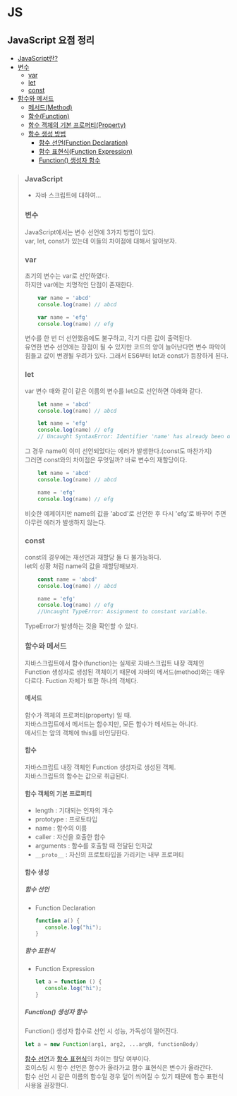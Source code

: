 # JS
## JavaScript 요점 정리

 * [JavaScript란?](#JavaScript)
 * [변수](#변수)
   * [var](#var)
   * [let](#let)
   * [const](#const)
 * [함수와 메서드](#함수와-메서드)
   * [메서드(Method)](#메서드) 
   * [함수(Function)](#함수)
   * [함수 객체의 기본 프로퍼티(Property)](#함수-객체의-기본-프로퍼티)
   * [함수 생성 방법](#함수-생성)
       * [함수 선언(Function Declaration)](#함수-선언)
       * [함수 표현식(Function Expression)](#함수-표현식)
       * [Function() 생성자 함수](#Function()-생성자-함수)

> ### JavaScript
>   * 자바 스크립트에 대하여...
>
> ### 변수
> JavaScript에서는 변수 선언에 3가지 방법이 있다.  
> var, let, const가 있는데 이들의 차이점에 대해서 알아보자.
>
> ### var
> 초기의 변수는 var로 선언하였다.  
> 하지만 var에는 치명적인 단점이 존재한다.
>   ```javascript
>       var name = 'abcd'
>       console.log(name) // abcd
>   
>       var name = 'efg'
>       console.log(name) // efg
>   ```
> 변수를 한 번 더 선언했음에도 불구하고, 각기 다른 값이 출력된다.  
> 유연한 변수 선언에는 장점이 될 수 있지만 코드의 양이 늘어난다면 변수 파악이 힘들고 값이 변경될 우려가 있다.
> 그래서 ES6부터 let과 const가 등장하게 된다.
>
> ### let
> var 변수 때와 같이 같은 이름의 변수를 let으로 선언하면 아래와 같다.
>   ```javascript
>       let name = 'abcd'
>       console.log(name) // abcd
>   
>       let name = 'efg'
>       console.log(name) // efg
>       // Uncaught SyntaxError: Identifier 'name' has already been declared
>   ```
> 그 경우 name이 이미 선언되었다는 에러가 발생한다.(const도 마찬가지)  
> 그러면 const와의 차이점은 무엇일까?
> 바로 변수의 재할당이다.
>   ```javascript
>       let name = 'abcd'
>       console.log(name) // abcd
>   
>       name = 'efg'
>       console.log(name) // efg
>   ```
> 비슷한 예제이지만 name의 값을 'abcd'로 선언한 후 다시 'efg'로 바꾸어 주면 아무런 에러가 발생하지 않는다.
>
> ### const
> const의 경우에는 재선언과 재할당 둘 다 불가능하다.  
> let의 상황 처럼 name의 값을 재할당해보자.
>   ```javascript
>       const name = 'abcd'
>       console.log(name) // abcd
>   
>       name = 'efg'
>       console.log(name) // efg
>       //Uncaught TypeError: Assignment to constant variable.
>   ```
> TypeError가 발생하는 것을 확인할 수 있다.
>
> ### 함수와 메서드
>
> 자바스크립트에서 함수(function)는 실제로 자바스크립트 내장 객체인 Function 생성자로 생성된 객체이기 때문에 자바의 메서드(method)와는 매우 다르다. Fuction 자체가 또한 하나의 객체다.    
> #### 메서드
> 함수가 객체의 프로퍼티(property) 일 때.  
> 자바스크립트에서 메서드는 함수지만, 모든 함수가 메서드는 아니다.  
> 메서드는 앞의 객체에 this를 바인딩한다.  
> #### 함수
> 자바스크립트 내장 객체인 Function 생성자로 생성된 객체.  
> 자바스크립트의 함수는 값으로 취급된다.  
> #### 함수 객체의 기본 프로퍼티
> * length : 기대되는 인자의 개수
> * prototype : 프로토타입
> * name : 함수의 이름
> * caller : 자신을 호출한 함수
> * arguments : 함수를 호출할 때 전달된 인자값
> * ```__proto__``` : 자신의 프로토타입을 가리키는 내부 프로퍼티
> #### 함수 생성
> ##### 함수 선언
> * Function Declaration
>   ```js
>   function a() {
>      console.log("hi");
>   }
>   ```
> ##### 함수 표현식
> * Function Expression
>   ```js
>   let a = function () {
>      console.log("hi");
>   }
>   ```
> ##### Function() 생성자 함수
> Function() 생성자 함수로 선언 시 성능, 가독성이 떨어진다.
>   ```js
>   let a = new Function(arg1, arg2, ...argN, functionBody)
>   ```
>
> [함수 선언](#함수-선언)과 [함수 표현식](#함수-표현식)의 차이는 할당 여부이다.  
> 호이스팅 시 함수 선언은 함수가 올라가고 함수 표현식은 변수가 올라간다.  
> 함수 선언 시 같은 이름의 함수일 경우 덮어 씌어질 수 있기 때문에 함수 표현식 사용을 권장한다.  